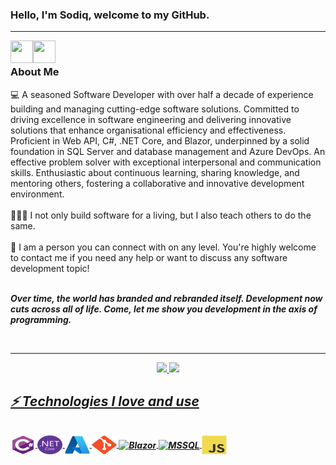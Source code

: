 ### Hello, I'm Sodiq, welcome to my GitHub. 

<hr />

<a href="https://www.linkedin.com/in/sodiq-yekeen-337556a5/">
  <img align="left" width="36px" height="36px" src="https://user-images.githubusercontent.com/77198295/166142052-515d2705-893f-4bfa-8f1d-1a49882b7193.gif"  />

</a>
<a href="mailto:me@sodiqyekeen.com">
  <img align="left" width="36px" height="36px" src="https://user-images.githubusercontent.com/77198295/166142174-5f115e35-5c81-4ad2-b4fa-89437f95dd73.gif" />
</a>
<br/>


### About Me 
💻 A seasoned Software Developer with over half a decade of experience building and managing cutting-edge software solutions. Committed to driving excellence in software engineering and delivering innovative solutions that enhance organisational efficiency and effectiveness. Proficient in Web API, C#, .NET Core, and Blazor, underpinned by a solid foundation in SQL Server and database management and Azure DevOps. An effective problem solver with exceptional interpersonal and communication skills. Enthusiastic about continuous learning, sharing knowledge, and mentoring others, fostering a collaborative and innovative development environment. </br> </br>
👨🏼‍💻 I not only build software for a living, but I also teach others to do the same. </br></br>
💬 I am a person you can connect with on any level. You're highly welcome to contact me if you need any help or want to discuss any software development topic! </br></br>
   
 <b><i>Over time, the world has branded and rebranded itself. Development now cuts across all of life. Come, let me show you development in the axis of programming.
    
<br/>
<hr />

<div align="center">
  <a href="https://github.com/sodiqyekeen">
  <img height="180em" src="https://github-readme-stats.vercel.app/api?username=sodiqyekeen&show_icons=true&theme=gradient&include_all_commits=true&count_private=true"/>
  <img height="180em" src="https://github-readme-stats.vercel.app/api/top-langs/?username=sodiqyekeen&layout=compact&langs_count=7&theme=gradient"/>
</div>

## ⚡ Technologies I love and use
  
<div style="display: inline_block"><br>
  <img align="center" alt="C#" height="30" width="40" src="https://raw.githubusercontent.com/devicons/devicon/master/icons/csharp/csharp-original.svg">
  <img align="center" alt=".Net" height="30" width="40" src="https://raw.githubusercontent.com/devicons/devicon/master/icons/dotnetcore/dotnetcore-original.svg">
  <img align="center" alt="Azure" height="30" width="40" src="https://raw.githubusercontent.com/devicons/devicon/master/icons/azure/azure-original.svg">
  <img align="center" alt="git" height="30" width="40" src="https://raw.githubusercontent.com/devicons/devicon/master/icons/git/git-original.svg">
  <img align="center" alt="Blazor" height="30" width="40" src="https://cdn.jsdelivr.net/gh/devicons/devicon@latest/icons/blazor/blazor-original.svg" />
  <img align="center" alt="MSSQL" height="30" width="40" src="https://cdn.jsdelivr.net/gh/devicons/devicon@latest/icons/microsoftsqlserver/microsoftsqlserver-original.svg">
  <img align="center" alt="js" height="30" width="40" src="https://raw.githubusercontent.com/devicons/devicon/master/icons/javascript/javascript-original.svg">
</div>

